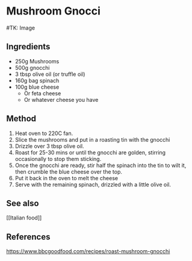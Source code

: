 # Mushroom Gnocci

#TK: Image
## Ingredients
- 250g Mushrooms
- 500g gnocchi
- 3 tbsp olive oil (or truffle oil)
- 160g bag spinach
- 100g blue cheese
  - Or feta cheese
  - Or whatever cheese you have

## Method
1. Heat oven to 220C fan.
2. Slice the mushrooms and put in a roasting tin with the gnocchi
3. Drizzle over 3 tbsp olive oil.
4. Roast for 25-30 mins or until the gnocchi are golden, stirring occasionally to stop them sticking.
5. Once the gnocchi are ready, stir half the spinach into the tin to wilt it, then crumble the blue cheese over the top.
6. Put it back in the oven to melt the cheese
7. Serve with the remaining spinach, drizzled with a little olive oil.

## See also
[[Italian food]]

## References
https://www.bbcgoodfood.com/recipes/roast-mushroom-gnocchi